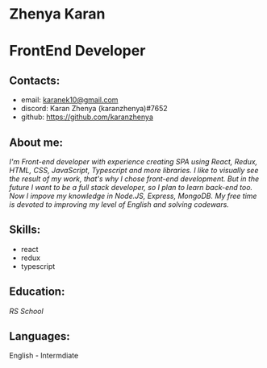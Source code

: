 Zhenya Karan
===
FrontEnd Developer
===
## Contacts:
 * email: karanek10@gmail.com
 * discord: Karan Zhenya (karanzhenya)#7652
 * github: https://github.com/karanzhenya
## About me:
 *I'm Front-end developer with experience creating SPA using React, Redux,
HTML, CSS, JavaScript, Typescript and more libraries. I like to visually see
the result of my work, that's why I chose front-end development. But in the
future I want to be a full stack developer, so I plan to learn back-end too.
Now I impove my knowledge in Node.JS, Express, MongoDB. My free time
is devoted to improving my level of English and solving codewars.*
## Skills:
* react
* redux
* typescript
## Education:
*RS School*
## Languages:
English - Intermdiate